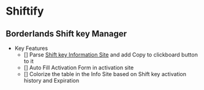 # Shiftify

## Borderlands Shift key Manager

- Key Features
  - [] Parse [Shift key Information Site](http://orcz.com/Borderlands_3:_Golden_Key) and add Copy to clickboard button to it
  - [] Auto Fill Activation Form in activation site
  - [] Colorize the table in the Info Site based on Shift key activation history and Expiration
